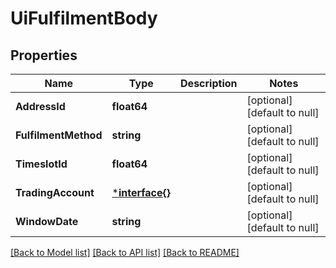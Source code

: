# UiFulfilmentBody

## Properties
Name | Type | Description | Notes
------------ | ------------- | ------------- | -------------
**AddressId** | **float64** |  | [optional] [default to null]
**FulfilmentMethod** | **string** |  | [optional] [default to null]
**TimeslotId** | **float64** |  | [optional] [default to null]
**TradingAccount** | [***interface{}**](interface{}.md) |  | [optional] [default to null]
**WindowDate** | **string** |  | [optional] [default to null]

[[Back to Model list]](../README.md#documentation-for-models) [[Back to API list]](../README.md#documentation-for-api-endpoints) [[Back to README]](../README.md)

